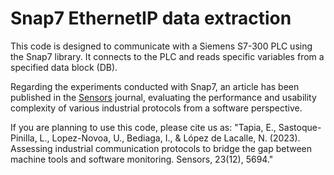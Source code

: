 # Snap7 EthernetIP data extraction
This code is designed to communicate with a Siemens S7-300 PLC using the Snap7 library. It connects to the PLC and reads specific variables from a specified data block (DB).

Regarding the experiments conducted with Snap7, an article has been published in the [Sensors](https://www.mdpi.com/1424-8220/23/12/5694) journal, evaluating the performance and usability complexity of various industrial protocols from a software perspective.

If you are planning to use this code, please cite us as: "Tapia, E., Sastoque-Pinilla, L., Lopez-Novoa, U., Bediaga, I., & López de Lacalle, N. (2023). Assessing industrial communication protocols to bridge the gap between machine tools and software monitoring. Sensors, 23(12), 5694."
